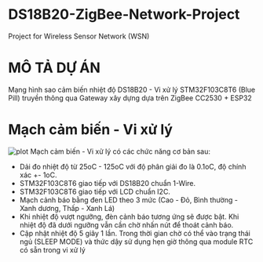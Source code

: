 # DS18B20-ZigBee-Network-Project
Project for Wireless Sensor Network (WSN)
# MÔ TẢ DỰ ÁN
Mạng hình sao cảm biến nhiệt độ DS18B20 -  Vi xử lý STM32F103C8T6 (Blue Pill) truyền thông qua Gateway xây dựng dựa trên ZigBee CC2530 + ESP32
# Mạch cảm biến - Vi xử lý
![plot]([https://github.com/PhamVietThinh2803/DS18B20-ZigBee-Network-Project/blob/main/Schematic/STM32-DS18B20.SVG])
Mạch cảm biến - Vi xử lý có các chức năng cơ bản sau:
+ Dải đo nhiệt độ từ 25oC - 125oC với độ phân giải đo là 0.1oC, độ chính xác +- 1oC.
+ STM32F103C8T6 giao tiếp với DS18B20 chuẩn 1-Wire.
+ STM32F103C8T6 giao tiếp với LCD chuẩn I2C.
+ Mạch cảnh báo bằng đen LED theo 3 mức (Cao - Đỏ, Bình thường - Xanh dương, Thấp - Xanh Lá)
+ Khi nhiệt độ vượt ngưỡng, đèn cảnh báo tương ứng sẽ được bật. Khi nhiệt độ đã dưới ngưỡng vẫn cần chờ nhấn nút để thoát cảnh báo.
+ Cập nhật nhiệt độ 5 giây 1 lần. Trong thời gian chờ có thể vào trạng thái ngủ (SLEEP MODE) và thức dậy sử dụng hẹn giờ thông qua module RTC có sẵn trong vi xử lý
